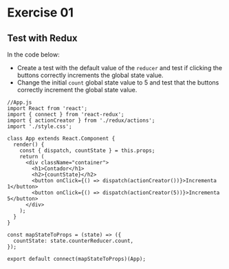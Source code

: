 # Exercise 01 

## Test with Redux

In the code below:

- Create a test with the default value of the `reducer` and test if clicking the buttons correctly increments the global state value.
- Change the initial `count` global state value to 5 and test that the buttons correctly increment the global state value.

```
//App.js
import React from 'react';
import { connect } from 'react-redux';
import { actionCreator } from './redux/actions';
import './style.css';

class App extends React.Component {
  render() {
    const { dispatch, countState } = this.props;
    return (
      <div className="container">
        <h1>Contador</h1>
        <h2>{countState}</h2>
        <button onClick={() => dispatch(actionCreator())}>Incrementa 1</button>
        <button onClick={() => dispatch(actionCreator(5))}>Incrementa 5</button>
      </div>
    );
  }
}

const mapStateToProps = (state) => ({
  countState: state.counterReducer.count,
});

export default connect(mapStateToProps)(App);

```
